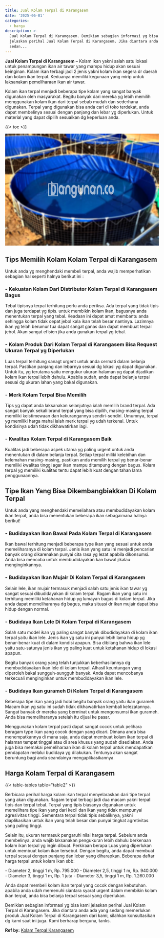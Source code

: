 ```yaml
---
title: Jual Kolam Terpal di Karangasem
date: '2025-06-01'
categories:
  - harga
description: >-
  Jual Kolam Terpal di Karangasem. Demikian sebagian informasi yg bisa kami
  jelaskan perihal Jual Kolam Terpal di Karangasem. Jika diantara anda ada yang
  sedan...
---
```


**Jual Kolam Terpal di Karangasem** – Kolam ikan yakni salah satu lokasi untuk penampungan ikan air tawar yang mampu hidup akan sesuai keinginan. Kolam ikan terbagi jadi 2 jenis yakni kolam ikan segera dr daerah dan kolam ikan terpal. Keduanya memiliki kegunaan yang mirip untuk laksanakan pemeliharaan ikan air tawar.

Kolam ikan terpal menjadi beberapa tipe kolam yang sangat banyak digunakan oleh masyarakat. Begitu banyak dari mereka yg lebih memilih menggunakan kolam ikan dari terpal sebab mudah dan sederhana digunakan. Terpal yang digunakan bisa anda cari di toko terdekat, anda dapat membelinya sesuai dengan panjang dan lebar yg diperlukan. Untuk material yang dapat dipilih sesuaikan dg keperluan anda.

{{< toc >}}

![Jual Kolam Terpal di Karangasem](/images/jual-kolam-terpal-03.png)

## Tips Memilih Kolam Kolam Terpal di Karangasem

Untuk anda yg menghendaki membeli terpal, anda wajib memperhatikan sebagian hal seperti halnya berikut ini :

### \- Kekuatan Kolam Dari Distributor Kolam Terpal di Karangasem Bagus

Tebal tipisnya terpal terhitung perlu anda periksa. Ada terpal yang tidak tipis dan juga terdapat yg tipis. untuk membikin kolam ikan, bagusnya anda menentukan terpal yang tebal. Keadaan ini dapat amat membantu anda sehingga kolam tidak cepat jebol kala ikan telah besar nantinya. Lazimnya ikan yg telah berumur tua dapat sangat ganas dan dapat membuat terpal jebol. Akan sangat efisien jika anda gunakan terpal yg tebal.

### \- Kolam Produk Dari Kolam Terpal di Karangasem Bisa Request Ukuran Terpal yg Diperlukan

Luas terpal terhitung sanagt urgent untuk anda cermati dalam belanja terpal. Pastikan panjang dan lebarnya sesuai dg lokasi yg dapat digunakan. Untuk itu, yg terutama yaitu mengukur ukuran halaman yg dapat dijadikan kolam ikan terpal lebih dahulu. Apabila sudah, anda dapat belanja terpal sesuai dg ukuran lahan yang bakal digunakan.

### \- Merk Kolam Terpal Bisa Memilih

Tips yg dapat anda laksanakan selanjutnya ialah memilih brand terpal. Ada sangat banyak sekali brand terpal yang bisa dipilih, masing-masing terpal memiliki keistimewaan dan kekurangannya sendiri-sendiri. Umumnya, terpal yg memiliki harga mahal ialah merk terpal yg udah terkenal. Untuk kondisinya udah tidak dikhawatirkan lagi.

### \- Kwalitas Kolam Terpal di Karangasem Baik

Kualitas jadi beberapa aspek utama yg paling urgent untuk anda menentukan di dalam belanja terpal. Setiap terpal miliki kelebihan dan kelemahan masing-masing, pastikan anda memilih terpal yg benar-benar memiliki kwalitas tinggi agar ikan mampu ditampung dengan bagus. Kolam terpal yg memiliki kualitas tentu dapat lebih kuat dengan tahan lama penggunaannya.

## Tipe Ikan Yang Bisa Dikembangbiakkan Di Kolam Terpal

Untuk anda yang menghendaki memeliahara atau membudidayakan kolam ikan terpal, anda bisa menentukan beberapa ikan sebagaimana halnya berikut!

### \- Budidayakan Ikan Bawal Pada Kolam Terpal di Karangasem

Ikan bawal terhitung menjadi beberapa type ikan yang sesuai untuk anda memeliharanya di kolam terpal. Jenis ikan yang satu ini menjadi pencarian banyak orang dikarenakan punyai cita rasa yg lezat apabila dikonsumsi. Anda bisa mencoba untuk membudidayakan kan bawal jikalau menginginkannya.

### \- Budidayakan Ikan Mujair Di Kolam Terpal di Karangasem

Selain lele, ikan mujair termasuk menjadi salah satu jenis ikan tawar yg sangat sesuai dibudidayakan di kolam terpal. Ragam ikan yang satu ini terhitung memiliki ketahanan hidup yg lumayan bagus di kolam terpal. Jika anda dapat memeliharanya dg bagus, maka situasi dr ikan mujair dapat bisa hidup dengan normal.

### \- Budidaya Ikan Lele Di Kolam Terpal di Karangasem

Salah satu model ikan yg paling sangat banyak dibudidayakan di kolam ikan terpal yaitu ikan lele. Jenis ikan yg satu ini punyai lebih lama hidup yg benar-benar kuat di dalam kondisi apapun. Bisa dibilang bahwa ikan lele yaitu satu-satunya jenis ikan yg paling kuat untuk ketahanan hidup di lokasi apapun.

Begitu banyak orang yang telah tunjukkan keberhasilannya dg membudidayakan ikan lele di kolam terpal. Alhasil keuntungan yang diperoleh bakal sungguh-sungguh banyak. Anda dapat mencobanya terkecuali menginginkan untuk membudidayakan ikan lele.

### \- Budidaya Ikan gurameh Di Kolam Terpal di Karangasem

Beberapa tipe ikan yang jadi hobi begitu banyak orang yaitu ikan gurameh. Macam ikan yg satu ini sudah tidak dikhawatirkan kembali kelezatannya. Sangat banyak dr mereka yang berminat untuk mengonsumsi ikan gurameh. Anda bisa memeliharanya setelah itu dijual ke pasar.

Menggunakan kolam terpal pasti dapat sangat cocok untuk pelihara beragam type ikan yang cocok dengan yang dicari. Dimana anda bisa menempatkannya di mana saja, anda dapat membuat kolam ikan terpal di halaman tempat tinggal atau di area khusus yang sudah disediakan. Anda juga bisa memakai pemeliharaan ikan di kolam terpal untuk mendapatkan pendapatan melalui budidaya yg dilakukan. Tentunya akan sangat beruntung bagi anda seandainya mengaplikasikannya.

## Harga Kolam Terpal di Karangasem

{{< table-tables table="table2" >}}

Berbicara perihal harga kolam ikan terpal menyelaraskan dari tipe terpal yang akan digunakan. Ragam terpal terbagi jadi dua macam yakni terpal tipis dan terpal tebal. Terpal yang tipis biasanya digunakan untuk memelihara tipe ikan yang dari kecil dan ikan yang tidak mempunyai agresivitas tinggi. Sementara terpal tidak tipis sebaliknya, yakni diaplikasikan untuk ikan yang telah besar dan punyai tingkat agretivitas yang paling tinggi.

Selain itu, ukuran termasuk pengaruhi nilai harga terpal. Sebelum anda membelinya, anda wajib laksanakan pengukuran lebih dahulu berkenaan kolam ikan terpal yg ingin dibuat. Perkiraan berapa Luas yang diperlukan untuk membuat kolam ikan tersebut. Dengan begitu, anda dapat membuat terpal sesuai dengan panjang dan lebar yang diharapkan. Beberapa daftar harga terpal untuk kolam ikan sbb:

\- Diameter 2, tinggi 1 m, Rp. 795.000 - Diameter 2,5, tinggi 1 m, Rp. 940.000 - Diameter 3, tinggi 1 m, Rp. 1 juta - Diameter 3,5, tinggi 1 m, Rp. 1.260.000

Anda dapat membeli kolam ikan terpal yang cocok dengan kebutuhan. apabila anda udah memenuhi siantara syarat urgent dalam membikin kolam ikan terpal, anda bisa belanja terpal sesuai yang diperlukan.

Demikian sebagian informasi yg bisa kami jelaskan perihal Jual Kolam Terpal di Karangasem. Jika diantara anda ada yang sedang memerlukan produk Jual Kolam Terpal di Karangasem dari kami, silahkan konsultasikan dg kami saat ini juga. Kami berharap berguna, tanks.

**Ref by:** [Kolam Terpal Karangasem](https://id.wikipedia.org/wiki/Kolam)
